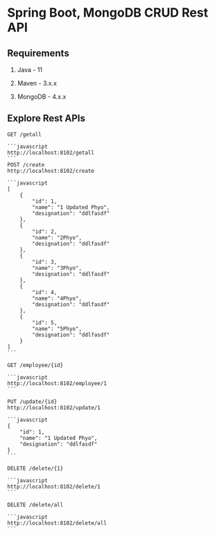 # Spring Boot, MongoDB CRUD Rest API

## Requirements

1. Java - 11

2. Maven - 3.x.x

3. MongoDB - 4.x.x

## Explore Rest APIs

    GET /getall

    ```javascript
    http://localhost:8102/getall
    ```
    POST /create
    http://localhost:8102/create

    ```javascript
    [
        {
            "id": 1,
            "name": "1 Updated Phyo",
            "designation": "ddlfasdf"
        },
        {
            "id": 2,
            "name": "2Phyo",
            "designation": "ddlfasdf"
        },
        {
            "id": 3,
            "name": "3Phyo",
            "designation": "ddlfasdf"
        },
        {
            "id": 4,
            "name": "4Phyo",
            "designation": "ddlfasdf"
        },
        {
            "id": 5,
            "name": "5Phyo",
            "designation": "ddlfasdf"
        }
    ]
    ```

    GET /employee/{id}

    ```javascript
    http://localhost:8102/employee/1
    ```

    PUT /update/{id}
    http://localhost:8102/update/1

    ```javascript
    {
        "id": 1,
        "name": "1 Updated Phyo",
        "designation": "ddlfasdf"
    }
    ```

    DELETE /delete/{1}

    ```javascript
    http://localhost:8102/delete/1
    ```

    DELETE /delete/all

    ```javascript
    http://localhost:8102/delete/all
    ```